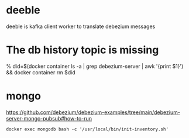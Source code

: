 # deeble
deeble is kafka client worker to translate debezium messages

#  The db history topic is missing
% did=$(docker container ls -a | grep debezium-server | awk '{print $1}') && docker container rm $did

# mongo
https://github.com/debezium/debezium-examples/tree/main/debezium-server-mongo-pubsub#how-to-run

```
docker exec mongodb bash -c '/usr/local/bin/init-inventory.sh'
```
